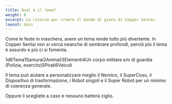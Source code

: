 ```yaml
---
title: Qual è il tema?
weight: 0
excerpt: Le risorse per creare il mondo di gioco di Copper Sentai.
layout: docs
---
```

Come le feste in maschera, avere un tema rende tutto più divertente. In Copper Sentai non si cerca neanche di sembrare profondi, perciò più il tema è assurdo e più ci si fomenta.

1d6Tema1Samurai2Animali3Elementi4Un corpo militare e/o di guardia (Polizia, esercito)5Pirati6Veicoli

Il tema può aiutare a personalizzare meglio il Nemico, il SuperCoso, il Dispositivo di trasformazione, i Robot singoli e il Super Robot per un minimo di coerenza generale. 

Oppure li scegliete a caso e nessuno batterà ciglio.

